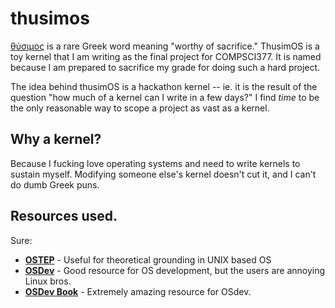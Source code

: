# thusimos
[θύσιμος](https://lsj.gr/wiki/θύσιμος) is a rare Greek word meaning "worthy of sacrifice." ThusimOS is a toy kernel that I am writing as the final project for COMPSCI377. It is named because I am prepared to sacrifice my grade for doing such a hard project.

The idea behind thusimOS is a hackathon kernel -- ie. it is the result of the question "how much of a kernel can I write in a few days?" I find *time* to be the only reasonable way to scope a project as vast as a kernel.

## Why a kernel?
Because I fucking love operating systems and need to write kernels to sustain myself. Modifying someone else's kernel doesn't cut it, and I can't do dumb Greek puns.

## Resources used.
Sure:
- **[OSTEP](https://pages.cs.wisc.edu/~remzi/OSTEP/)** - Useful for theoretical grounding in UNIX based OS
- **[OSDev](https://wiki.osdev.org/Expanded_Main_Page)** - Good resource for OS development, but the users are annoying Linux bros.
- **[OSDev Book](https://www.cs.bham.ac.uk/~exr/lectures/opsys/10_11/lectures/os-dev.pdf)** - Extremely amazing resource for OSdev.